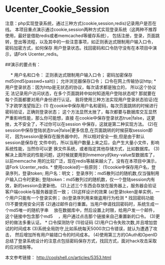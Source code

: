 # Ucenter_Cookie_Session
注意：php实现登录系统，通过三种方式(cookie,session,redis)记录用户是否在线。 
本项目重点演示通过cookie,session两种方式实现登录系统（这两种不推荐使用，最好是借助redis或者memcached等缓存系统）， 
包括注册，登录，页面跳转，登出等流程，以及其中的一些注意事项，如正则表达式限制用户输入口令， 密码加密方式，如何保存
用户登录状态。找回密码和口令防守没有在本项目中演示，请Fork Ucenter_redis。 

##演示的要点有： 

　	* 用户名和口令： 
			正则表达式限制用户输入口令； 
			密码加密保存 md5(md5(passwd+salt))； 
			允许浏览器保存口令； 
			口令在网上传输协议http; 
	* 用户登录状态：因为http是无状态的协议，每次请求都是独立的， 所以这个协议无 
			法记录用户访问状态，在多个页面跳转中如何知道用户登陆状态呢? 
			那就要在每个页面都要对用户身份进行认证。 
			我将使用三种方法实现用户登录状态验证(在下才疏学浅望指正): 
			(1) 在cookie中保存用户名和密码，每次页面跳转的时候进行密码验证，正确则登录状态； 
			   这个方法显然太挫了，每次都要与数据库交互显然严重影响性能，那么你可能想，直接 
			   在cookie中保存登录状态true|false，这更挫，太不安全了，不过你可以在session 
			   中保存，这就是第二种实现方法。 
			(2)在session中保存登陆状态true|false|更多信息,在页面跳转的时候获取session即可， 
			   因为session是保存在服务器中的， 所以相对安全一些,但是由于默认session是保存在 
			   文件中的，所以当用户数量上来之后，会产生大量小文件，影响系统性能，当然你可以更 
			   换文件系统，或者指定其他存储方式，比如数据库。 
			(3)解决上面所说的性能问题，这时候就要用到Inmemory的key-value型数据库了，以前memcache 
				用的比较广泛，现在redis等越来越火了。没有在本项目中演示，请Fork Ucenter_redis. 
	* 使用cookie的一些原则： 
		(1)cookie中保存用户名，登录序列，登录token; 
				用户名：明文； 
				登录序列：md5散列过的随机数,仅当强制用户输入口令时更新; 
				登陆token：md5散列过的随机数，仅一个登陆session内有效，新的session会更新他。 
		(2)上述三个东西会存放在服务器上，服务器会验证客户端cookie与服务器是否一致； 
		(3)这样设计的效果 
				(a)登录token是单实例，一个用户只能有一个登录实例； 
				(b)登录序列用来做盗用行为检测 
	* 找回密码功能 
		(1)不要使用安全问答 
		(2)通过邮件自行重置。当用户申请找回密码时，系统生成一个md5唯一的随机字串 
		　放在数据库中，然后设置上时限，给用户发一个邮件，这个链接中包含那个md5 
		　，用户通过点击那个链接来自己重置新的口令。 
		(3)更好的做法多重认证。 
  	* 口令探测防守 
		(1)验证码 
		(2)用户口令失败次数,并且增加尝试的时间成本 
		(3)系统全局防守,比如系统每天5000次口令错误，就认为遭遇了攻击， 
	  	然后增加所有用户输错口令的时间成本。 
		(4)使用第三方的OAuth和OpenID 
总结了登录系统设计的注意点包括密码保存方式，找回方式，面对hack攻击采取的应对措施等。 

本文参考链接：
http://coolshell.cn/articles/5353.html
